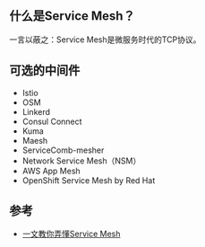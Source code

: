 ## 什么是Service Mesh？
一言以蔽之：Service Mesh是微服务时代的TCP协议。

## 可选的中间件
* Istio
* OSM
* Linkerd
* Consul Connect
* Kuma
* Maesh
* ServiceComb-mesher
* Network Service Mesh（NSM）
* AWS App Mesh
* OpenShift Service Mesh by Red Hat

## 参考
* [一文教你弄懂Service Mesh](https://blog.csdn.net/qq_34874784/article/details/112308730)
